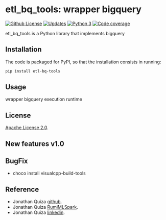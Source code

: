# etl_bq_tools: wrapper bigquery


[![Github License](https://img.shields.io/badge/License-Apache%202.0-blue.svg)](https://opensource.org/licenses/Apache-2.0)
[![Updates](https://pyup.io/repos/github/woctezuma/google-colab-transfer/shield.svg)](pyup)
[![Python 3](https://pyup.io/repos/github/woctezuma/google-colab-transfer/python-3-shield.svg)](pyup)
[![Code coverage](https://codecov.io/gh/woctezuma/google-colab-transfer/branch/master/graph/badge.svg)](codecov)




etl_bq_tools is a Python library that implements bigquery
## Installation

The code is packaged for PyPI, so that the installation consists in running:
```sh
pip install etl-bq-tools
```


## Usage

wrapper bigquery execution runtime



## License

[Apache License 2.0](https://www.dropbox.com/s/8t6xtgk06o3ij61/LICENSE?dl=0).


## New features v1.0

 
## BugFix
- choco install visualcpp-build-tools



## Reference

 - Jonathan Quiza [github](https://github.com/jonaqp).
 - Jonathan Quiza [RumiMLSpark](http://rumi-ml.herokuapp.com/).
 - Jonathan Quiza [linkedin](https://www.linkedin.com/in/jonaqp/).

